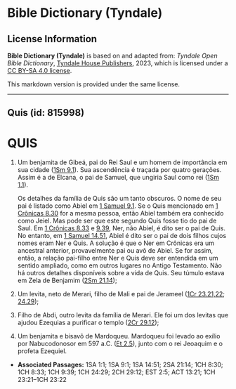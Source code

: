 # Bible Dictionary (Tyndale)

## License Information

**Bible Dictionary (Tyndale)** is based on and adapted from: _Tyndale Open Bible Dictionary_, [Tyndale House Publishers](https://tyndaleopenresources.com/), 2023, which is licensed under a [CC BY-SA 4.0 license](https://creativecommons.org/licenses/by-sa/4.0/legalcode.en).

This markdown version is provided under the same license.



--------------------------------

## Quis (id: 815998)

QUIS
====

1. Um benjamita de Gibeá, pai do Rei Saul e um homem de importância em sua cidade ([1Sm 9\.1](https://ref.ly/1Sam9:1)). Sua ascendência é traçada por quatro gerações. Assim é a de Elcana, o pai de Samuel, que ungiria Saul como rei ([1Sm 1\.1](https://ref.ly/1Sam1:1)).

    Os detalhes da família de Quis são um tanto obscuros. O nome de seu pai é listado como Abiel em [1 Samuel 9\.1](https://ref.ly/1Sam9:1). Se o Quis mencionado em [1 Crônicas 8\.30](https://ref.ly/1Chr8:30) for a mesma pessoa, então Abiel também era conhecido como Jeiel. Mas pode ser que este segundo Quis fosse tio do pai de Saul. Em [1 Crônicas 8\.33](https://ref.ly/1Chr8:33) e [9\.39](https://ref.ly/1Chr9:39), Ner, não Abiel, é dito ser o pai de Quis. No entanto, em [1 Samuel 14\.51](https://ref.ly/1Sam14:51), Abiel é dito ser o pai de dois filhos cujos nomes eram Ner e Quis. A solução é que o Ner em Crônicas era um ancestral anterior, provavelmente pai ou avô de Abiel. Se for assim, então, a relação pai\-filho entre Ner e Quis deve ser entendida em um sentido ampliado, como em outros lugares no Antigo Testamento. Não há outros detalhes disponíveis sobre a vida de Quis. Seu túmulo estava em Zela de Benjamim ([2Sm 21\.14](https://ref.ly/2Sam21:14));

2. Um levita, neto de Merari, filho de Mali e pai de Jerameel ([1Cr 23\.21,22](https://ref.ly/1Chr23:21-1Chr23:22); [24\.29](https://ref.ly/1Chr24:29));
3. Filho de Abdi, outro levita da família de Merari. Ele foi um dos levitas que ajudou Ezequias a purificar o templo ([2Cr 29\.12](https://ref.ly/2Chr29:12));
4. Um benjamita e bisavô de Mardoqueu. Mardoqueu foi levado ao exílio por Nabucodonosor em 597 a.C. ([Et 2\.5](https://ref.ly/Esth2:5)), junto com o rei Jeoaquim e o profeta Ezequiel.

* **Associated Passages:** 1SA 1:1; 1SA 9:1; 1SA 14:51; 2SA 21:14; 1CH 8:30; 1CH 8:33; 1CH 9:39; 1CH 24:29; 2CH 29:12; EST 2:5; ACT 13:21; 1CH 23:21–1CH 23:22

